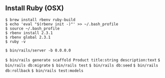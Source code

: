 
## Install Ruby (OSX)
```
$ brew install rbenv ruby-build
$ echo 'eval "$(rbenv init -)"' >> ~/.bash_profile
$ source ~/.bash_profile
$ rbenv install 2.3.1
$ rbenv global 2.3.1
$ ruby -v
```

`$ bin/rails/server -b 0.0.0.0`

`$ bin/rails generate scaffold Product title:string description:text`
`$ bin/rails db:migrate`
`$ bin/rails test`
`$ bin/rails db:seed`
`$ bin/rails db:rollback`
`$ bin/rails test:models`
